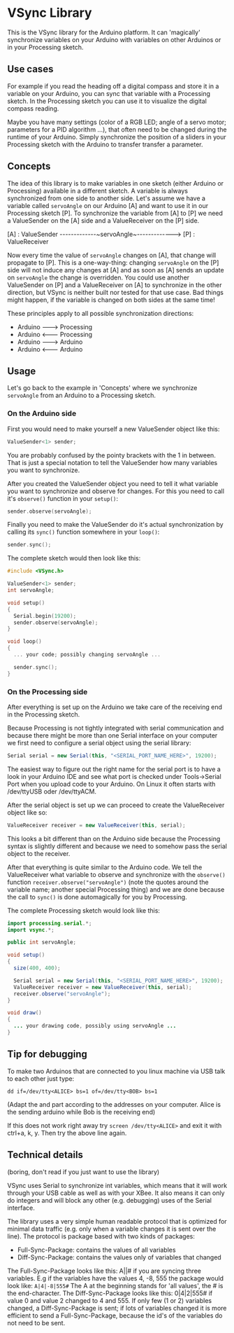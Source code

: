 VSync Library
=========

This is the VSync library for the Arduino platform. It can 'magically' synchronize variables on your Arduino with variables on other Arduinos or in your Processing sketch.

Use cases
---------
For example if you read the heading off a digital compass and store it in a variable
on your Arduino, you can sync that variable with a Processing sketch. In the Processing
sketch you can use it to visualize the digital compass reading.

Maybe you have many settings (color of a RGB LED; angle of a servo motor; parameters
for a PID algorithm ...), that often need to be changed during the runtime of your Arduino.
Simply synchronize the position of a sliders in your Processing sketch
with the Arduino to transfer transfer a parameter.


Concepts
--------
The idea of this library is to make variables in one sketch (either Arduino or Processing) available in a different sketch. A variable is always synchronized from one side to another side. 
Let's assume we have a variable called `servoAngle` on our Arduino [A] and want to use it in our Processing sketch [P]. To synchronize the variable from [A] to [P] we need a ValueSender on the [A] side and a ValueReceiver on the [P] side. 

[A] : ValueSender  -------------~servoAngle~------------->  [P] : ValueReceiver

Now every time the value of `servoAngle` changes on [A], that change will propagate to [P]. This is a one-way-thing: changing `servoAngle` on the [P] side will not induce any changes at [A] and as soon as [A] sends an update on `servoAngle` the change is overridden.
You could use another ValueSender on [P] and a ValueReceiver on [A] to synchronize in the other direction, but VSync is neither built nor tested for that use case. Bad things might happen, if the variable is changed on both sides at the same time!

These principles apply to all possible synchronization directions:
* Arduino ---> Processing
* Arduino <--- Processing
* Arduino ---> Arduino
* Arduino <--- Arduino


Usage
-----
Let's go back to the example in 'Concepts' where we synchronize `servoAngle` from an Arduino to a Processing sketch.

### On the Arduino side

First you would need to make yourself a new ValueSender object like this:
```C++
ValueSender<1> sender;
```
You are probably confused by the pointy brackets with the 1 in between. That is just a special notation to tell the ValueSender how many variables you want to synchronize.

After you created the ValueSender object you need to tell it what variable you want to synchronize and observe for changes. For this you need to call it's `observe()` function in your `setup()`:
```C++
sender.observe(servoAngle);
```

Finally you need to make the ValueSender do it's actual synchronization by calling its `sync()` function somewhere in your `loop()`:
```C++
sender.sync();
```

The complete sketch would then look like this:
```C++
#include <VSync.h>

ValueSender<1> sender;
int servoAngle;

void setup()
{
  Serial.begin(19200);
  sender.observe(servoAngle);
}

void loop()
{
  ... your code; possibly changing servoAngle ...

  sender.sync();
}
```

### On the Processing side

After everything is set up on the Arduino we take care of the receiving end in the Processing sketch.

Because Processing is not tightly integrated with serial communication and because there might be more than one Serial interface on your computer we first need to configure a serial object using the serial library:
```Java
Serial serial = new Serial(this, "<SERIAL_PORT_NAME_HERE>", 19200);
```
The easiest way to figure out the right name for the serial port is to have a look in your Arduino IDE and see what port is checked under Tools->Serial Port when you upload code to your Arduino.
On Linux it often starts with /dev/ttyUSB oder /dev/ttyACM.

After the serial object is set up we can proceed to create the ValueReceiver object like so:
```Java
ValueReceiver receiver = new ValueReceiver(this, serial);
```
This looks a bit different than on the Arduino side because the Processing syntax is slightly different and because we need to somehow pass the serial object to the receiver.

After that everything is quite similar to the Arduino code. We tell the ValueReceiver what variable to observe and synchronize with the `observe()` function `receiver.observe("servoAngle")` (note the quotes around the variable name; another special Processing thing) and we are done because the call to `sync()` is done automagically for you by Processing.

The complete Processing sketch would look like this:
```Java
import processing.serial.*;
import vsync.*;

public int servoAngle;

void setup() 
{
  size(400, 400);

  Serial serial = new Serial(this, "<SERIAL_PORT_NAME_HERE>", 19200);
  ValueReceiver receiver = new ValueReceiver(this, serial);
  receiver.observe("servoAngle");
}

void draw() 
{
  ... your drawing code, possibly using servoAngle ...
}

```

Tip for debugging
-----------------

To make two Arduinos that are connected to you linux machine via USB talk to each other just type:

`dd if=/dev/tty<ALICE> bs=1 of=/dev/tty<BOB> bs=1`

(Adapt the <ALICE> and <BOB> part according to the addresses on your computer. Alice is the sending arduino while Bob is the receiving end)

If this does not work right away try `screen /dev/tty<ALICE>` and exit it with ctrl+a, k, y. Then try the above line again.



Technical details
-----------------

(boring, don't read if you just want to use the library)
    
VSync uses Serial to synchronize int variables, which means that it will work through your USB cable as well as with your XBee. 
It also means it can only do integers and will block any other (e.g. debugging) uses of the Serial interface.
    
The library uses a very simple human readable protocol that is optimized for minimal data traffic (e.g. only when a variable changes it is sent over the line). The protocol is package based with two kinds of packages:
  * Full-Sync-Package: contains the values of all variables
  * Diff-Sync-Package: contains the values only of variables that changed
  
The Full-Sync-Package looks like this: A<val1>|<val1>|<val3># if you are syncing three variables. E.g if the variables have the values 4, -8, 555 the package would look like:
```A|4|-8|555#```
The A at the beginning stands for 'all values', the # is the end-character.
The Diff-Sync-Package looks like this: 0|4|2|555# if value 0 and value 2
changed to 4 and 555. If only few (1 or 2) variables changed, a Diff-Sync-Package is sent; if lots of variables changed it is more efficient to send a Full-Sync-Package, because the id's of the variables do not need to be sent.
